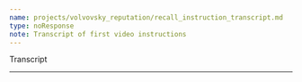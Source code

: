 ```yaml
---
name: projects/volvovsky_reputation/recall_instruction_transcript.md
type: noResponse
note: Transcript of first video instructions
---
```


Transcript

---
